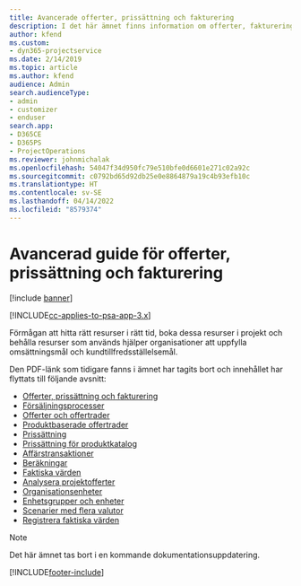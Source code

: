 ```yaml
---
title: Avancerade offerter, prissättning och fakturering
description: I det här ämnet finns information om offerter, fakturering och prissättning i Project Service Automation.
author: kfend
ms.custom:
- dyn365-projectservice
ms.date: 2/14/2019
ms.topic: article
ms.author: kfend
audience: Admin
search.audienceType:
- admin
- customizer
- enduser
search.app:
- D365CE
- D365PS
- ProjectOperations
ms.reviewer: johnmichalak
ms.openlocfilehash: 54047f34d950fc79e510bfe0d6601e271c02a92c
ms.sourcegitcommit: c0792bd65d92db25e0e8864879a19c4b93efb10c
ms.translationtype: HT
ms.contentlocale: sv-SE
ms.lasthandoff: 04/14/2022
ms.locfileid: "8579374"
---
```

# <a name="advanced-quoting-pricing-and-billing-guide"></a>Avancerad guide för offerter, prissättning och fakturering

[!include [banner](../../includes/psa-now-project-operations.md)]

[!INCLUDE[cc-applies-to-psa-app-3.x](../../includes/cc-applies-to-psa-app-3x.md)]

Förmågan att hitta rätt resurser i rätt tid, boka dessa resurser i projekt och behålla resurser som används hjälper organisationer att uppfylla omsättningsmål och kundtillfredsställelsemål. 

Den PDF-länk som tidigare fanns i ämnet har tagits bort och innehållet har flyttats till följande avsnitt:

- [Offerter, prissättning och fakturering](../quote-bill-price.md)
- [Försäljningsprocesser](../basic-sales-process.md)
- [Offerter och offertrader](../basic-quote-lines.md)
- [Produktbaserade offertrader](../product-based-quote-lines.md)
- [Prissättning](../basic-pricing.md)
- [Prissättning för produktkatalog](../product-catalog-pricing.md)
- [Affärstransaktioner](../basic-business-transactions.md)
- [Beräkningar](../estimates.md)
- [Faktiska värden](../actuals.md)
- [Analysera projektofferter](../basic-analyzing-quotes.md)
- [Organisationsenheter](../advanced-organizational.md)
- [Enhetsgrupper och enheter](../advanced-units.md)
- [Scenarier med flera valutor](../advanced-currency.md)
- [Registrera faktiska värden](../advanced-actuals.md)

> [!NOTE]
> Det här ämnet tas bort i en kommande dokumentationsuppdatering. 


[!INCLUDE[footer-include](../../includes/footer-banner.md)]
